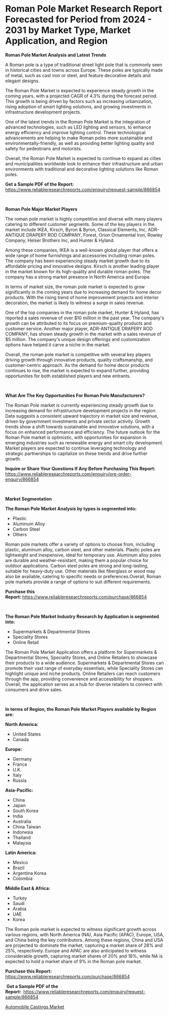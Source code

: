 <p><h1>Roman Pole Market Research Report Forecasted for Period from 2024 -  2031 by Market Type, Market Application, and Region</h1></p><p><strong>Roman Pole Market Analysis and Latest Trends</strong></p>
<p><p>A Roman pole is a type of traditional street light pole that is commonly seen in historical cities and towns across Europe. These poles are typically made of metal, such as cast iron or steel, and feature decorative details and elegant designs.</p><p>The Roman Pole Market is expected to experience steady growth in the coming years, with a projected CAGR of 4.3% during the forecast period. This growth is being driven by factors such as increasing urbanization, rising adoption of smart lighting solutions, and growing investments in infrastructure development projects.</p><p>One of the latest trends in the Roman Pole Market is the integration of advanced technologies, such as LED lighting and sensors, to enhance energy efficiency and improve lighting control. These technological advancements are helping to make Roman poles more sustainable and environmentally-friendly, as well as providing better lighting quality and safety for pedestrians and motorists.</p><p>Overall, the Roman Pole Market is expected to continue to expand as cities and municipalities worldwide look to enhance their infrastructure and urban environments with traditional and decorative lighting solutions like Roman poles.</p></p>
<p><strong>Get a Sample PDF of the Report:&nbsp;</strong> <a href="https://www.reliableresearchreports.com/enquiry/request-sample/866854">https://www.reliableresearchreports.com/enquiry/request-sample/866854</a></p>
<p>&nbsp;</p>
<p><strong>Roman Pole Major Market Players</strong></p>
<p><p>The roman pole market is highly competitive and diverse with many players catering to different customer segments. Some of the key players in the market include IKEA, Kirsch, Byron & Byron, Classical Elements, Inc, ADR-ANTIQUE DRAPERY ROD COMPANY, Forest, Orion Ornamental Iron, Rowley Company, Helser Brothers Inc, and Hunter & Hyland.</p><p>Among these companies, IKEA is a well-known global player that offers a wide range of home furnishings and accessories including roman poles. The company has been experiencing steady market growth due to its affordable pricing and innovative designs. Kirsch is another leading player in the market known for its high-quality and durable roman poles. The company has a strong market presence in North America and Europe.</p><p>In terms of market size, the roman pole market is expected to grow significantly in the coming years due to increasing demand for home decor products. With the rising trend of home improvement projects and interior decoration, the market is likely to witness a surge in sales revenue.</p><p>One of the top companies in the roman pole market, Hunter & Hyland, has reported a sales revenue of over $10 million in the past year. The company's growth can be attributed to its focus on premium-quality products and customer service. Another major player, ADR-ANTIQUE DRAPERY ROD COMPANY, has shown steady growth in the market with a sales revenue of $5 million. The company's unique design offerings and customization options have helped it carve a niche in the market.</p><p>Overall, the roman pole market is competitive with several key players driving growth through innovative products, quality craftsmanship, and customer-centric approach. As the demand for home decor products continues to rise, the market is expected to expand further, providing opportunities for both established players and new entrants.</p></p>
<p>&nbsp;</p>
<p><strong>What Are The Key Opportunities For Roman Pole Manufacturers?</strong></p>
<p><p>The Roman Pole market is currently experiencing steady growth due to increasing demand for infrastructure development projects in the region. Data suggests a consistent upward trajectory in market size and revenue, driven by government investments and private sector activity. Growth trends show a shift towards sustainable and innovative solutions, with a focus on enhanced performance and efficiency. The future outlook for the Roman Pole market is optimistic, with opportunities for expansion in emerging industries such as renewable energy and smart city development. Market players are expected to continue leveraging technology and strategic partnerships to capitalize on these trends and drive further growth.</p></p>
<p><strong>Inquire or Share Your Questions If Any Before Purchasing This Report:</strong> <a href="https://www.reliableresearchreports.com/enquiry/pre-order-enquiry/866854">https://www.reliableresearchreports.com/enquiry/pre-order-enquiry/866854</a></p>
<p>&nbsp;</p>
<p><strong>Market Segmentation</strong></p>
<p><strong>The Roman Pole Market Analysis by types is segmented into:</strong></p>
<p><ul><li>Plastic</li><li>Aluminum Alloy</li><li>Carbon Steel</li><li>Others</li></ul></p>
<p><p>Roman pole markets offer a variety of options to choose from, including plastic, aluminum alloy, carbon steel, and other materials. Plastic poles are lightweight and inexpensive, ideal for temporary use. Aluminum alloy poles are durable and weather-resistant, making them a popular choice for outdoor applications. Carbon steel poles are strong and long-lasting, suitable for heavy-duty use. Other materials like fiberglass or wood may also be available, catering to specific needs or preferences.Overall, Roman pole markets provide a range of options to suit different requirements.</p></p>
<p><strong>Purchase this Report:&nbsp;</strong><a href="https://www.reliableresearchreports.com/purchase/866854">https://www.reliableresearchreports.com/purchase/866854</a></p>
<p>&nbsp;</p>
<p><strong>The Roman Pole Market Industry Research by Application is segmented into:</strong></p>
<p><ul><li>Supermarkets & Departmental Stores</li><li>Speciality Stores</li><li>Online Retail</li></ul></p>
<p><p>The Roman Pole Market Application offers a platform for Supermarkets & Departmental Stores, Speciality Stores, and Online Retailers to showcase their products to a wide audience. Supermarkets & Departmental Stores can promote their vast range of everyday essentials, while Speciality Stores can highlight unique and niche products. Online Retailers can reach customers through the app, providing convenience and accessibility for shoppers. Overall, the application serves as a hub for diverse retailers to connect with consumers and drive sales.</p></p>
<p>&nbsp;</p>
<p><strong>In terms of Region, the Roman Pole Market Players available by Region are:</strong></p>
<p>
    <p> <strong> North America: </strong>
        <ul>
            <li>United States</li>
            <li>Canada</li>
        </ul>
        </p> 
    <p> <strong> Europe: </strong>
        <ul>
            <li>Germany</li>
            <li>France</li>
            <li>U.K.</li>
            <li>Italy</li>
            <li>Russia</li>
        </ul>
        </p> 
    <p> <strong> Asia-Pacific: </strong>
        <ul>
            <li>China</li>
            <li>Japan</li>
            <li>South Korea</li>
            <li>India</li>
            <li>Australia</li>
            <li>China Taiwan</li>
            <li>Indonesia</li>
            <li>Thailand</li>
            <li>Malaysia</li>
        </ul>
        </p> 
    <p> <strong> Latin America: </strong>
        <ul>
            <li>Mexico</li>
            <li>Brazil</li>
            <li>Argentina Korea</li>
            <li>Colombia</li>
        </ul>
        </p> 
    <p> <strong> Middle East & Africa: </strong>
        <ul>
            <li>Turkey</li>
            <li>Saudi</li>
            <li>Arabia</li>
            <li>UAE</li>
            <li>Korea</li>
        </ul>
    </p>
    </p>
<p><p>The Roman pole market is expected to witness significant growth across various regions, with North America (NA), Asia Pacific (APAC), Europe, USA, and China being the key contributors. Among these regions, China and USA are projected to dominate the market, capturing a market share of 28% and 25%, respectively. Europe and APAC are also anticipated to witness considerable growth, capturing market shares of 20% and 18%, while NA is expected to hold a market share of 9% in the Roman pole market.</p></p>
<p><strong>Purchase this Report: </strong><a href="https://www.reliableresearchreports.com/purchase/866854">https://www.reliableresearchreports.com/purchase/866854</a></p>
<p>&nbsp;<strong>Get a Sample PDF of the Report:&nbsp;&nbsp;</strong><a href="https://www.reliableresearchreports.com/enquiry/request-sample/866854">https://www.reliableresearchreports.com/enquiry/request-sample/866854</a></p>
<p><strong></strong></p>
<p><p><a href="https://invited-way-688.notion.site/Automobile-Castings-Market-Research-Report-The-Key-To-Successful-Business-Strategy-Forecasted-for-P-6d5c644b65d5425292717a0f93196c87">Automobile Castings Market</a></p></p>